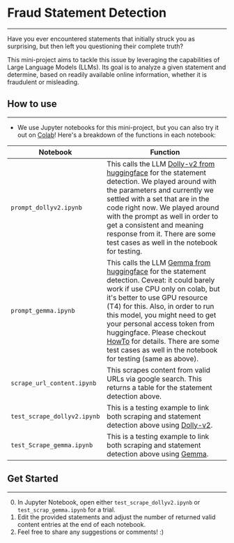 
# Fraud Statement Detection
----------
Have you ever encountered statements that initially struck you as surprising, but then left you questioning their complete truth?

This mini-project aims to tackle this issue by leveraging the capabilities of Large Language Models (LLMs). Its goal is to analyze a given statement and determine, based on readily available online information, whether it is fraudulent or misleading.


## How to use
-------
* We use Jupyter notebooks for this mini-project, but you can also try it out on [Colab](https://colab.google/)! Here's a breakdown of the functions in each notebook:

| **Notebook** | **Function** |
| ---- | ---- |
| `prompt_dollyv2.ipynb` | This calls the LLM [Dolly-v2 from huggingface](https://huggingface.co/databricks/dolly-v2-3b) for the statement detection.  We played around with the parameters and currently we settled with a set that are in the code right now.  We played around with the prompt as well in order to get a consistent and meaning response from it.  There are some test cases as well in the notebook for testing. |
| `prompt_gemma.ipynb` | This calls the LLM [Gemma from huggingface](https://huggingface.co/google/gemma-2b) for the statement detection.  Ceveat:  it could barely work if use CPU only on colab, but it's better to use GPU resource (T4) for this.  Also, in order to run this model, you might need to get your personal access token from huggingface.  Please checkout [HowTo](https://huggingface.co/docs/hub/en/security-tokens) for details.  There are some test cases as well in the notebook for testing (same as above). |
| `scrape_url_content.ipynb` | This scrapes content from valid URLs via google search.  This returns a table for the statement detection above. |
| `test_scrape_dollyv2.ipynb` | This is a testing example to link both scraping and statement detection above using [Dolly-v2](https://huggingface.co/databricks/dolly-v2-3b). |
| `test_Scrape_gemma.ipynb` | This is a testing example to link both scraping and statement detection above using [Gemma](https://huggingface.co/google/gemma-2b). |
## Get Started
------

0. In Jupyter Notebook, open either `test_scrape_dollyv2.ipynb` or `test_scrap_gemma.ipynb` for a trial.
1. Edit the provided statements and adjust the number of returned valid content entries at the end of each notebook.
2. Feel free to share any suggestions or comments! :)
